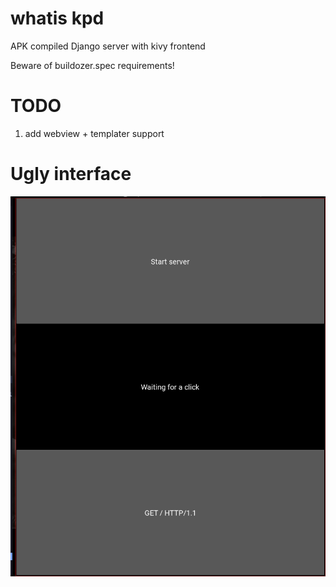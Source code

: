 # whatis kpd

APK compiled Django server with kivy frontend

Beware of buildozer.spec requirements!


# TODO

1. add webview + templater support


# Ugly interface

![](.github/img.png)
